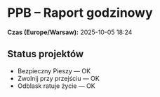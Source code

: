 # PPB – Raport godzinowy
**Czas (Europe/Warsaw):** 2025-10-05 18:24

## Status projektów
- Bezpieczny Pieszy — OK
- Zwolnij przy przejściu — OK
- Odblask ratuje życie — OK

